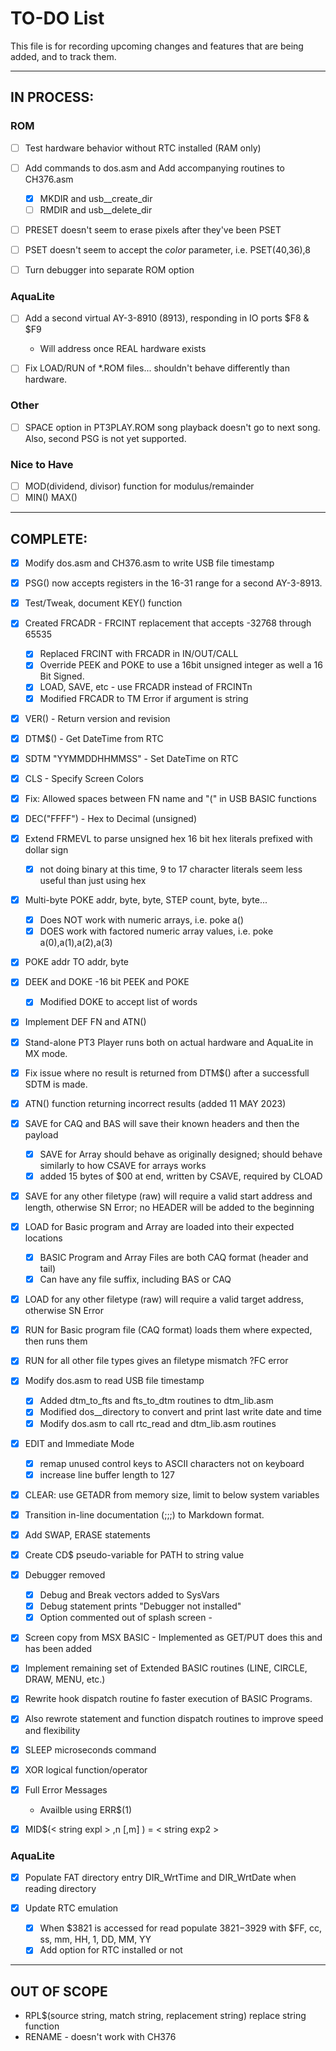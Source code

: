 TO-DO List
==============

This file is for recording upcoming changes and features that are being added, and to track them.

---
## IN PROCESS:
### ROM
- [ ] Test hardware behavior without RTC installed (RAM only)

- [ ] Add commands to dos.asm and Add accompanying routines to CH376.asm
  - [X] MKDIR and usb__create_dir
  - [ ] RMDIR and usb__delete_dir

- [ ] PRESET doesn't seem to erase pixels after they've been PSET

- [ ] PSET doesn't seem to accept the *color* parameter, i.e. PSET(40,36),8

- [ ] Turn debugger into separate ROM option

### AquaLite
- [ ] Add a second virtual AY-3-8910 (8913), responding in IO ports $F8 & $F9
  - Will address once REAL hardware exists

- [ ] Fix LOAD/RUN of *.ROM files... shouldn't behave differently than hardware.

### Other
- [ ] SPACE option in PT3PLAY.ROM song playback doesn't go to next song. Also, second PSG is not yet supported.

### Nice to Have
- [ ] MOD(dividend, divisor) function for modulus/remainder
- [ ] MIN() MAX()

---
## COMPLETE:
- [X] Modify dos.asm and CH376.asm to write USB file timestamp

- [x] PSG() now accepts registers in the 16-31 range for a second AY-3-8913.

- [x] Test/Tweak, document KEY() function

- [x] Created FRCADR - FRCINT replacement that accepts -32768 through 65535
  - [x] Replaced FRCINT with FRCADR in IN/OUT/CALL
  - [x] Override PEEK and POKE to use a 16bit unsigned integer as well a 16 Bit Signed.
  - [x] LOAD, SAVE, etc - use FRCADR instead of FRCINTn
  - [x] Modified FRCADR to TM Error if argument is string

- [x] VER() - Return version and revision

- [x] DTM$() - Get DateTime from RTC

- [x] SDTM "YYMMDDHHMMSS" - Set DateTime on RTC

- [x] CLS - Specify Screen Colors

- [x] Fix: Allowed spaces between FN name and "(" in USB BASIC functions

- [x] DEC("FFFF") - Hex to Decimal (unsigned)

- [x] Extend FRMEVL to parse unsigned hex 16 bit hex literals prefixed with dollar sign
  - [x] not doing binary at this time, 9 to 17 character literals seem less useful than just using hex

- [x] Multi-byte POKE addr, byte, byte, STEP count, byte, byte...
  - [x] Does NOT work with numeric arrays, i.e. poke a()
  - [x] DOES work with factored numeric array values, i.e. poke a(0),a(1),a(2),a(3)

- [x] POKE addr TO addr, byte

- [x] DEEK and DOKE -16 bit PEEK and POKE
  -  [x] Modified DOKE to accept list of words

- [x] Implement DEF FN and ATN()

- [x] Stand-alone PT3 Player runs both on actual hardware and AquaLite in MX mode.

- [x] Fix issue where no result is returned from DTM$() after a successfull SDTM is made.

- [x] ATN() function returning incorrect results (added 11 MAY 2023)

- [x] SAVE for CAQ and BAS will save their known headers and then the payload 
  - [x] SAVE for Array should behave as originally designed; should behave similarly to how CSAVE for arrays works
  - [x] added 15 bytes of $00 at end, written by CSAVE, required by CLOAD

- [x] SAVE for any other filetype (raw) will require a valid start address and length, otherwise SN Error; no HEADER will be added to the beginning

- [x] LOAD for Basic program and Array are loaded into their expected locations
  - [x] BASIC Program and Array Files are both CAQ format (header and tail)
  - [x] Can have any file suffix, including BAS or CAQ

- [x] LOAD for any other filetype (raw) will require a valid target address, otherwise SN Error

- [x] RUN for Basic program file (CAQ format) loads them where expected, then runs them

- [x] RUN for all other file types gives an filetype mismatch ?FC error

- [x] Modify dos.asm to read USB file timestamp
  - [x] Added dtm_to_fts and fts_to_dtm routines to dtm_lib.asm
  - [x] Modified dos__directory to convert and print last write date and time
  - [x] Modify dos.asm to call rtc_read and dtm_lib.asm routines

- [x] EDIT and Immediate Mode
  - [x] remap unused control keys to ASCII characters not on keyboard
  - [x] increase line buffer length to 127

- [x] CLEAR: use GETADR from memory size, limit to below system variables

- [x] Transition in-line documentation (;;;) to Markdown format.

- [x] Add SWAP, ERASE statements

- [x] Create CD$ pseudo-variable for PATH to string value

- [x] Debugger removed
  - [x] Debug and Break vectors added to SysVars
  - [x] Debug statement prints "Debugger not installed"
  - [x] Option commented out of splash screen - 

- [x] Screen copy from MSX BASIC - Implemented as GET/PUT does this and has been added

- [x] Implement remaining set of Extended BASIC routines (LINE, CIRCLE, DRAW, MENU, etc.)

- [x] Rewrite hook dispatch routine fo faster execution of BASIC Programs.
 - [x] Also rewrote statement and function dispatch routines to improve speed and flexibility

- [x] SLEEP microseconds command

- [x] XOR logical function/operator
  
- [x] Full Error Messages
  - Availble using ERR$(1)

- [x] MID$(< string expl > ,n [,m] ) = < string exp2 >

### AquaLite

- [x] Populate FAT directory entry DIR_WrtTime and DIR_WrtDate when reading directory

- [x] Update RTC emulation
  - [x] When $3821 is accessed for read populate $3821-$3929 with $FF, cc, ss, mm, HH, 1, DD, MM, YY
  - [x] Add option for RTC installed or not

---
## OUT OF SCOPE
- RPL$(source string, match string, replacement string) replace string function
- RENAME - doesn't work with CH376

